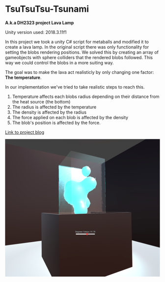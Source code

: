 # TsuTsuTsu-Tsunami

__A.k.a DH2323 project Lava Lamp__

Unity version used: 2018.3.11f1

In this project we took a unity C# script for metaballs and modified it to create a lava lamp.
In the original script there was only functionality for setting the blobs rendering positions.
We solved this by creating an array of gameobjects with sphere colliders that the rendered blobs followed.
This way we could control the blobs in a more suiting way.

The goal was to make the lava act realisticly by only changing one factor: __The temperature__.

In our implementation we've tried to take realistic steps to reach this.

1. Temperature affects each blobs radius depending on their distance from the heat source (the bottom)
2. The radius is affected by the temperature
3. The density is affected by the radius
4. The force applied on each blob is affected by the density
5. The blob's position is affected by the force.

[Link to project blog](http://sabinavonessen.me/blog/)

![](https://github.com/vronc/TsuTsuTsu-Tsunami/blob/master/BlobRef)

